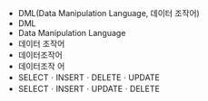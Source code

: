 - DML(Data Manipulation Language, 데이터 조작어)
- DML
- Data Manipulation Language
- 데이터 조작어
- 데이터조작어
- 데이터조작 어
- SELECTㆍINSERTㆍDELETEㆍUPDATE
- SELECTㆍINSERTㆍUPDATEㆍDELETE